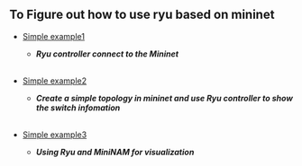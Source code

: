 To Figure out how to use ryu based on mininet
---
* [Simple example1](https://github.com/AvisChiu/SDN_Freshman/tree/master/Ryu%20controller/simpleExample)
  * ***Ryu controller connect to the Mininet***<br>
  <br>
* [Simple example2](https://github.com/AvisChiu/SDN_Freshman/tree/master/Ryu%20controller/simpleExample2)
  * ***Create a simple topology in mininet and use Ryu controller to show the switch infomation***<br>
  <br>
  
* [Simple example3](https://github.com/AvisChiu/SDN_Freshman/tree/master/Ryu%20controller/simpleExample3)
  * ***Using Ryu and MiniNAM for visualization***<br>
